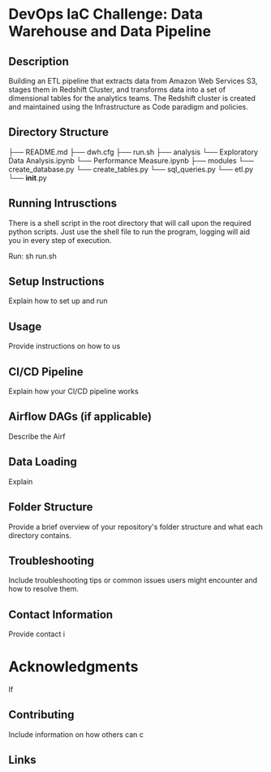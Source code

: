 # DevOps IaC Challenge: Data Warehouse and Data Pipeline

## Description

Building an ETL pipeline that extracts data from Amazon Web Services S3, stages them in Redshift Cluster, and transforms data into a set of dimensional tables for the analytics teams. The Redshift cluster is created and maintained using the Infrastructure as Code paradigm and policies.

## Directory Structure

├── README.md
├── dwh.cfg
├── run.sh
├── analysis
    └── Exploratory Data Analysis.ipynb
    └── Performance Measure.ipynb
├── modules
    └── create_database.py
    └── create_tables.py
    └── sql_queries.py
    └── etl.py
    └── __init__.py

## Running Intrusctions

There is a shell script in the root directory that will call upon the required python scripts. Just use the shell file to run the program, logging will aid you in every step of execution.

Run: sh run.sh
## Setup Instructions
Explain how to set up and run
## Usage
Provide instructions on how to us
## CI/CD Pipeline
Explain how your CI/CD pipeline works
## Airflow DAGs (if applicable)
Describe the Airf
## Data Loading
Explain
## Folder Structure
Provide a brief overview of your repository's folder structure and what each directory contains.
## Troubleshooting
Include troubleshooting tips or common issues users might encounter and how to resolve them.

## Contact Information
Provide contact i
# Acknowledgments
If
## Contributing
Include information on how others can c
## Links


